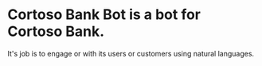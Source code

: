 
<h1>Cortoso Bank Bot is a bot for Cortoso Bank. </h1>
It's job is to engage or with its users or customers using natural languages. 
